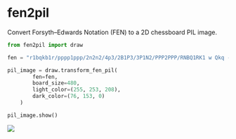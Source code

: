 # fen2pil

Convert Forsyth–Edwards Notation (FEN) to a 2D chessboard PIL image.

```python
from fen2pil import draw

fen = "r1bqkb1r/pppp1ppp/2n2n2/4p3/2B1P3/3P1N2/PPP2PPP/RNBQ1RK1 w Qkq - 0 1"

pil_image = draw.transform_fen_pil(
        fen=fen,
        board_size=480,
        light_color=(255, 253, 208),
        dark_color=(76, 153, 0)
    )

pil_image.show()

```

![](images/board_example.png)





